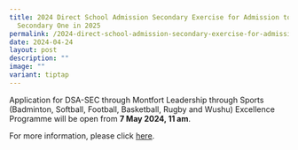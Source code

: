 ```yaml
---
title: 2024 Direct School Admission Secondary Exercise for Admission to
  Secondary One in 2025
permalink: /2024-direct-school-admission-secondary-exercise-for-admission-to-secondary-one-in-2025/
date: 2024-04-24
layout: post
description: ""
image: ""
variant: tiptap
---
```

<p>Application for DSA-SEC through Montfort Leadership through Sports (Badminton,
Softball, Football, Basketball, Rugby and Wushu) Excellence Programme will
be open from <strong>7 May 2024, 11 am</strong>.</p>
<p>For more information, please click <a href="https://www.montfortsec.moe.edu.sg/admission/dsa/" rel="noopener noreferrer nofollow" target="_blank">here</a>.</p>
<p></p>